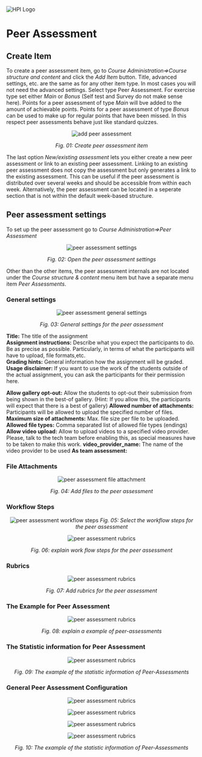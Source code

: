 ![HPI Logo](img/HPI_Logo.png)

# Peer Assessment

## Create Item
To create a peer assessment item, go to *Course Administration=>Course structure and content* and click the *Add Item* button. 
Title, advanced settings, etc. are the same as for any other item type. 
In most cases you will not need the advanced settings.
Select type Peer Assessment. For exercise type set either *Main* or *Bonus* (Self test and Survey do not make sense here). 
Points for a peer assessment of type *Main* will bve added to the amount of achievable points. Points for a peer assessment of type *Bonus* can be used to make up for regular points that have been missed. In this respect peer assessments behave just like standard quizzes. 

<center>

![add peer assessment](img/10/create_pa_item.png)

*Fig. 01: Create peer assessment item*
</center>

The last option *New/existing assessment* lets you either create a new peer assessment or link to an existing peer assessment. Linking to an existing peer assessment does not copy the assessment but only generates a link to the existing assessment. This can be useful if the peer assessment is distributed over several weeks and should be accessible from within each week. Alternatively, the peer assessment can be located in a seperate section that is not within the default week-based structure.

## Peer assessment settings
To set up the peer assessment go to *Course Administration=>Peer Assessment* 

<center>

![peer assessment settings](img/10/pa_settings.png)

*Fig. 02: Open the peer assessment settings* 
</center>

Other than the other items, the peer assessment internals are not located under the *Course structure & content* menu item but have a separate menu item *Peer Assessments*. 

### General settings

<center>

![peer assessment general settings](img/10/pa_general_settings.png)

*Fig. 03: General settings for the peer assessment*
</center>

**Title:** The title of the assignment  
**Assignment instructions:** Describe what you expect the participants to do. Be as precise as possible. Particularly, in terms of what the participants will have to upload, file formats,etc.   
**Grading hints:** General information how the assignment will be graded.  
**Usage disclaimer:** If you want to use the work of the students outside of the actual assignment, you can ask the participants for their permission here.  

**Allow gallery opt-out:** Allow the students to opt-out their submission from being shown  in the best-of gallery. (Hint: If you allow this, the participants will expect that there is a best of gallery)
**Allowed number of attachments:** Participants will be allowed to upload the specified number of files.  
**Maximum size of attachments:** Max. file size per file to be uploaded.  
**Allowed file types:** Comma separated list of allowed file types (endings)
**Allow video upload:** Allow to upload videos to a specified video provider. Please, talk to the tech team before enabling this, as special measures have to be taken to make this work.
**video_provider_name:** The name of the video provider to be used 
**As team assessment:**


### File Attachments

<center>

![peer assessment file attachment](img/10/pa_files.png)

*Fig. 04: Add files to the peer assessment*
</center>

### Workflow Steps

<center>

![peer assessment workflow steps](img/10/workflow_phases_peer_assessment.png)
*Fig. 05: Select the workflow steps for the peer assessment*
</center>

<center>

![peer assessment rubrics](img/10/workflow_phases_peer_assessment2.png)

*Fig. 06: explain work flow steps for the peer assessment*
</center>

### Rubrics

<center>

![peer assessment rubrics](img/10/grading_rubric_peer_assessment.png)

*Fig. 07: Add rubrics for the peer assessment*
</center>

### The Example for Peer Assessment

<center>

![peer assessment rubrics](img/10/peer-assessment-explain.png)

*Fig. 08: explain a example of peer-assessments*
</center>

### The Statistic information for Peer Assessment

<center>

![peer assessment rubrics](img/10/peer_Assessment_1.png)

*Fig. 09: The example of the statistic information of Peer-Assessments* 
</center>

### General Peer Assessment Configuration

<center>

![peer assessment rubrics](img/10/peer_Assessment_2.png)

![peer assessment rubrics](img/10/peer_assessment_3.png)

![peer assessment rubrics](img/10/peer_assessment_5.png)

![peer assessment rubrics](img/10/peer_assessment_6.png)

*Fig. 10: The example of the statistic information of Peer-Assessments* 
</center>
